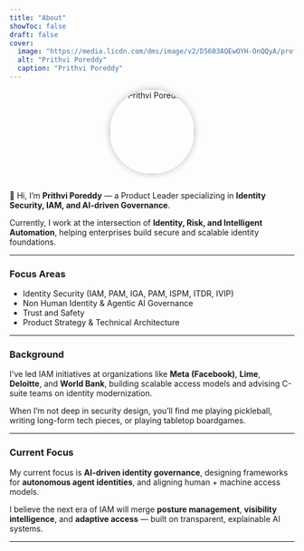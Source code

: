 ```yaml
---
title: "About"
showToc: false
draft: false
cover:
  image: "https://media.licdn.com/dms/image/v2/D5603AQEwOYH-OnQQyA/profile-displayphoto-shrink_200_200/profile-displayphoto-shrink_200_200/0/1710936028407?e=1763596800&v=beta&t=Faeq9qTBkI8WgINnvBvUE3ctsapxkM0BO_aziBqhYxI"
  alt: "Prithvi Poreddy"
  caption: "Prithvi Poreddy"
---
```


<div align="center">

<img src="https://media.licdn.com/dms/image/v2/D5603AQEwOYH-OnQQyA/profile-displayphoto-shrink_200_200/profile-displayphoto-shrink_200_200/0/1710936028407?e=1763596800&v=beta&t=Faeq9qTBkI8WgINnvBvUE3ctsapxkM0BO_aziBqhYxI"
     alt="Prithvi Poreddy"
     width="150"
     height="150"
     style="border-radius:50%;margin-bottom:15px;box-shadow:0 0 12px rgba(0,0,0,0.25);">

</div>


👋 Hi, I’m **Prithvi Poreddy** — a Product Leader specializing in **Identity Security, IAM, and AI-driven Governance**.

Currently, I work at the intersection of **Identity, Risk, and Intelligent Automation**, helping enterprises build secure and scalable identity foundations.

---

### Focus Areas
- Identity Security (IAM, PAM, IGA, PAM, ISPM, ITDR, IVIP)
- Non Human Identity & Agentic AI Governance
- Trust and Safety
- Product Strategy & Technical Architecture

---

### Background
I've led IAM initiatives at organizations like **Meta (Facebook)**, **Lime**, **Deloitte**, and **World Bank**, building scalable access models and advising C-suite teams on identity modernization.

When I’m not deep in security design, you’ll find me playing pickleball, writing long-form tech pieces, or playing tabletop boardgames.

---

### Current Focus
My current focus is **AI-driven identity governance**, designing frameworks for **autonomous agent identities**, and aligning human + machine access models.

I believe the next era of IAM will merge **posture management**, **visibility intelligence**, and **adaptive access** — built on transparent, explainable AI systems.

---